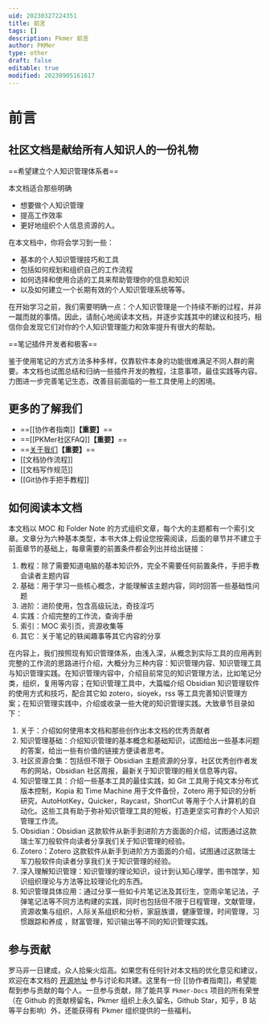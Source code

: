 ```yaml
---
uid: 20230327224351
title: 前言
tags: []
description: Pkmer 前言
author: PKMer
type: other
draft: false
editable: true
modified: 20230905161617
---
```


# 前言

## 社区文档是献给所有人知识人的一份礼物

==希望建立个人知识管理体系者==

本文档适合那些明确

- 想要做个人知识管理
- 提高工作效率
- 更好地组织个人信息资源的人。

在本文档中，你将会学习到一些：

- 基本的个人知识管理技巧和工具
- 包括如何规划和组织自己的工作流程
- 如何选择和使用合适的工具来帮助管理你的信息和知识
- 以及如何建立一个长期有效的个人知识管理系统等等。

在开始学习之前，我们需要明确一点：个人知识管理是一个持续不断的过程，并非一蹴而就的事情。因此，请耐心地阅读本文档，并逐步实践其中的建议和技巧，相信你会发现它们对你的个人知识管理能力和效率提升有很大的帮助。

==笔记插件开发者和极客==

鉴于使用笔记的方式方法多种多样，仅靠软件本身的功能很难满足不同人群的需要。本文档也试图总结和归纳一些插件开发的教程，注意事项，最佳实践等内容。力图进一步完善笔记生态，改善目前面临的一些工具使用上的困境。

## 更多的了解我们

- ==[[协作者指南]]**【重要】**==
- ==[[PKMer社区FAQ]]**【重要】**==
- ==[关于我们](https://pkmer.cn/about/)**【重要】**==
- [[文档协作流程]]
- [[文档写作规范]]
- [[Git协作手把手教程]]

## 如何阅读本文档

本文档以 MOC 和 Folder Note 的方式组织文章，每个大的主题都有一个索引文章。文章分为六种基本类型，本书大体上假设您按需阅读，后面的章节并不建立于前面章节的基础上，每章需要的前置条件都会列出并给出链接：

1. 教程：除了需要知道电脑的基本知识外，完全不需要任何前置条件，手把手教会读者主题内容
2. 基础：用于学习一些核心概念，才能理解该主题内容，同时回答一些基础性问题
3. 进阶：进阶使用，包含高级玩法，奇技淫巧
4. 实践：介绍完整的工作流，查询手册
5. 索引：MOC 索引页，资源收集等
6. 其它：关于笔记的轶闻趣事等其它内容的分享

在内容上，我们按照现有知识管理体系，由浅入深，从概念到实际工具的应用再到完整的工作流的思路进行介绍，大概分为三种内容：知识管理内容、知识管理工具与知识管理实践。在知识管理内容中，介绍目前常见的知识管理方法，比如笔记分类，组织，复用等内容；在知识管理工具中，大篇幅介绍 Obsidian 知识管理软件的使用方式和技巧，配合其它如 zotero，sioyek，rss 等工具完善知识管理方案；在知识管理实践中，介绍或收录一些大佬的知识管理实践。大致章节目录如下：

1. 关于：介绍如何使用本文档和那些创作出本文档的优秀贡献者
2. 知识管理基础：介绍知识管理的基本概念和基础知识，试图给出一些基本问题的答案，给出一些有价值的链接方便读者思考。
3. 社区资源合集：包括但不限于 Obsidian 主题资源的分享，社区优秀创作者发布的网站，Obsidian 社区周报，最新关于知识管理的相关信息等内容。
4. 知识管理工具：介绍一些基本工具的最佳实践，如 Git 工具用于纯文本分布式版本控制，Kopia 和 Time Machine 用于文件备份，Zotero 用于知识的分析研究，AutoHotKey，Quicker，Raycast，ShortCut 等用于个人计算机的自动化。这些工具有助于弥补知识管理工具的短板，打造更坚实可靠的个人知识管理工作流。
5. Obsidian：Obsidian 这款软件从新手到进阶方方面面的介绍，试图通过这款瑞士军刀般软件向读者分享我们关于知识管理的经验。
6. Zotero：Zotero 这款软件从新手到进阶方方面面的介绍，试图通过这款瑞士军刀般软件向读者分享我们关于知识管理的经验。
7. 深入理解知识管理：知识管理的理论知识，设计到认知心理学，图书馆学，知识组织理论与方法等比较理论化的东西。
8. 知识管理具体应用：通过分享一些如卡片笔记法及其衍生，空雨伞笔记法，子弹笔记法等不同方法构建的实践，同时也包括但不限于日程管理，文献管理，资源收集与组织，人际关系组织和分析，家庭族谱，健康管理，时间管理，习惯跟踪和养成 ，财富管理，知识输出等不同的知识管理实践。

## 参与贡献

罗马非一日建成，众人拾柴火焰高。如果您有任何针对本文档的优化意见和建议，欢迎在本文档的 [开源地址](https://github.com/PKM-er/Pkmer-Docs) 参与讨论和共建。这里有一份 [[协作者指南]]，希望能帮到参与贡献的每个人。一旦参与贡献，除了能共享 `Pkmer-Docs` 项目的所有荣誉（在 Github 的贡献榜留名，Pkmer 组织上永久留名，Github Star，知乎，B 站等平台影响）外，还能获得有 Pkmer 组织提供的一些福利。